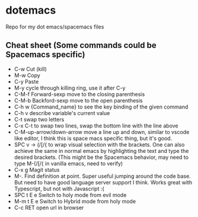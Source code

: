 # dotemacs
Repo for my dot emacs/spacemacs files

## Cheat sheet (Some commands could be Spacemacs specific)

* C-w Cut (kill)
* M-w Copy
* C-y Paste
* M-y cycle through killing ring, use it after C-y
* C-M-f Forward-sexp move to the closing parenthesis
* C-M-b Backford-sexp move to the open parenthesis
* C-h w {Command_name} to see the key binding of the given command
* C-h v describe variable's current value
* C-t swap two letters
* C-x C-t to swap two lines, swap the bottom line with the line above
* C-M-up-arrow/down-arrow move a line up and down, similar to vscode like editor, I think this is space macs specific thing, but it's good.
* SPC v -> (/[/{ to wrap visual selection with the brackets. One can also achieve the same in normal emacs by highlighting the text and type the desired brackets. (This might be the Spacemacs behavior, may need to type M-(/[/{ in vanilla emacs, need to verify)
* C-x g Magit status
* M-. Find definition at point. Super useful jumping around the code base. But need to have good language server support I think. Works great with Typescript, but not with Javascript :(
* SPC t E e Switch to holy mode from evil mode
* M-m t E e Switch to Hybrid mode from holy mode
* C-c RET open url in browser

